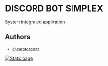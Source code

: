 
# DISCORD BOT SIMPLEX

System integrated application




## Authors

- [@mastercont](https://www.github.com/MasterCont)


[![Static bage](https://img.shields.io/badge/web-site)](https://www.mrcont.ru/)

    